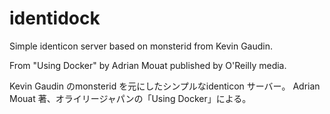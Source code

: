 identidock
==========

Simple identicon server based on monsterid from Kevin Gaudin.

From "Using Docker" by Adrian Mouat published by O'Reilly media.

Kevin Gaudin のmonsterid を元にしたシンプルなidenticon サーバー。
Adrian Mouat 著、オライリージャパンの「Using Docker」による。

